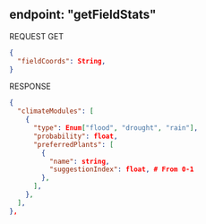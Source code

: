 ## endpoint: "getFieldStats"

REQUEST GET
```json
{
  "fieldCoords": String, 
}
```

RESPONSE
```json
{
  "climateModules": [
    {
      "type": Enum["flood", "drought", "rain"],
      "probability": float,
      "preferredPlants": [
        {
          "name": string,
          "suggestionIndex": float, # From 0-1
        },
      ],
    },
  ],
},
```
